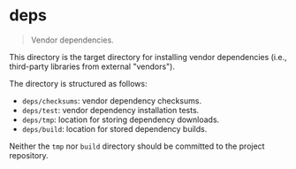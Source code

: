 # deps

> Vendor dependencies.

<!-- Section to include introductory text. Make sure to keep an empty line after the intro `section` element and another before the `/section` close. -->

<section class="intro">

This directory is the target directory for installing vendor dependencies (i.e., third-party libraries from external "vendors").

The directory is structured as follows:

-   `deps/checksums`: vendor dependency checksums.
-   `deps/test`: vendor dependency installation tests.
-   `deps/tmp`: location for storing dependency downloads.
-   `deps/build`: location for stored dependency builds.

Neither the `tmp` nor `build` directory should be committed to the project repository.

</section>

<!-- /.intro -->

<!-- Section to include notes. Make sure to keep an empty line after the `section` element and another before the `/section` close. -->

<section class="notes">

</section>

<!-- /.notes -->

<!-- Section for all links. Make sure to keep an empty line after the `section` element and another before the `/section` close. -->

<section class="links">

</section>

<!-- /.links -->

